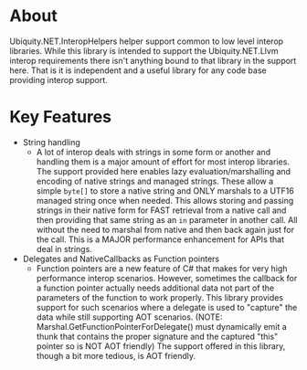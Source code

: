 # About
Ubiquity.NET.InteropHelpers helper support common to low level interop libraries. While this
library is intended to support the Ubiquity.NET.Llvm interop requirements there isn't anything
bound to that library in the support here. That is it is independent and a useful library for
any code base providing interop support.

# Key Features
* String handling
    * A lot of interop deals with strings in some form or another and handling them
      is a major amount of effort for most interop libraries. The support provided here
      enables lazy evaluation/marshalling and encoding of native strings and managed strings.
      These allow a simple `byte[]` to store a native string and ONLY marshals to a UTF16
      managed string once when needed. This allows storing and passing strings in their
      native form for FAST retrieval from a native call and then providing that same string
      as an `in` parameter in another call. All without the need to marshal from native and
      then back again just for the call. This is a MAJOR performance enhancement for APIs
      that deal in strings.
* Delegates and NativeCallbacks as Function pointers
    * Function pointers are a new feature of C# that makes for very high performance interop
      scenarios. However, sometimes the callback for a function pointer actually needs
      additional data not part of the parameters of the function to work properly. This library
      provides support for such scenarios where a delegate is used to "capture" the data while
      still supporting AOT scenarios. (NOTE: Marshal.GetFunctionPointerForDelegate() must
      dynamically emit a thunk that contains the proper signature and the captured "this" pointer
      so is NOT AOT friendly) The support offered in this library, though a bit more tedious,
      is AOT friendly.
